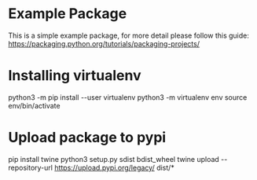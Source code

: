 # Example Package

This is a simple example package, for more detail please follow this guide: https://packaging.python.org/tutorials/packaging-projects/

# Installing virtualenv

python3 -m pip install --user virtualenv
python3 -m virtualenv env
source env/bin/activate

# Upload package to pypi

pip install twine
python3 setup.py sdist bdist_wheel
twine upload --repository-url https://upload.pypi.org/legacy/ dist/*